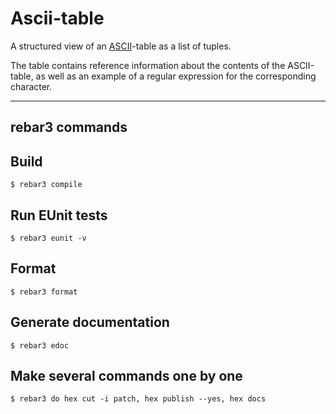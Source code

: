 # Ascii-table
A structured view of an [ASCII](https://en.wikipedia.org/wiki/ASCII)-table as a list of tuples.

The table contains reference information about the contents of the ASCII-table, as well as an example of a regular expression for the corresponding character.


------------------------
## rebar3 commands

Build
-----
	$ rebar3 compile

Run EUnit tests
-----
	$ rebar3 eunit -v
	
Format
-----
	$ rebar3 format

Generate documentation
-----
	$ rebar3 edoc

Make several commands one by one
-----	
    $ rebar3 do hex cut -i patch, hex publish --yes, hex docs